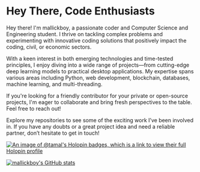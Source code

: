 # <b>Hey There, Code Enthusiasts</b>

Hey there! I'm mallickboy, a passionate coder and Computer Science and Engineering student. I thrive on tackling complex problems and experimenting with innovative coding solutions that positively impact the coding, civil, or economic sectors.

With a keen interest in both emerging technologies and time-tested principles, I enjoy diving into a wide range of projects—from cutting-edge deep learning models to practical desktop applications. My expertise spans various areas including Python, web development, blockchain, databases, machine learning, and multi-threading.

If you're looking for a friendly contributor for your private or open-source projects, I'm eager to collaborate and bring fresh perspectives to the table. Feel free to reach out!

Explore my repositories to see some of the exciting work I’ve been involved in. If you have any doubts or a great project idea and need a reliable partner, don’t hesitate to get in touch!

[![An image of @tamal's Holopin badges, which is a link to view their full Holopin profile](https://holopin.me/tamal)](https://holopin.io/@tamal)

[![mallickboy's GitHub stats](https://github-readme-stats.vercel.app/api?username=mallickboy)](https://github.com/mallickboy/github-readme-stats)
